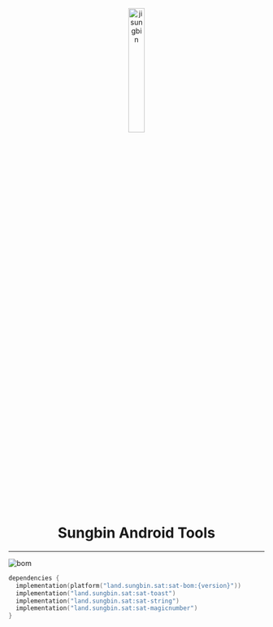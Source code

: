 <p align="center">
  <img src="https://avatars.githubusercontent.com/u/40740128" width="25%" alt="jisungbin" />
</p>
<h1 align="center">Sungbin Android Tools</h1>

---

![bom](https://img.shields.io/maven-central/v/land.sungbin.sat/sat-bom?style=flat-square)

```kotlin
dependencies {
  implementation(platform("land.sungbin.sat:sat-bom:{version}"))
  implementation("land.sungbin.sat:sat-toast")
  implementation("land.sungbin.sat:sat-string")
  implementation("land.sungbin.sat:sat-magicnumber")
}
```